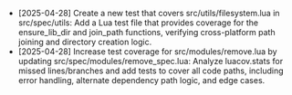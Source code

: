 - [2025-04-28] Create a new test that covers src/utils/filesystem.lua in src/spec/utils: Add a Lua test file that provides coverage for the ensure_lib_dir and join_path functions, verifying cross-platform path joining and directory creation logic.
- [2025-04-28] Increase test coverage for src/modules/remove.lua by updating src/spec/modules/remove_spec.lua: Analyze luacov.stats for missed lines/branches and add tests to cover all code paths, including error handling, alternate dependency path logic, and edge cases.
